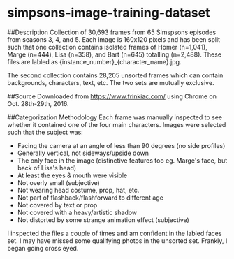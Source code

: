 # simpsons-image-training-dataset
##Description
Collection of 30,693 frames from 65 Simspsons episodes from seasons 3, 4, and 5. Each image is 160x120 pixels and has been split such that one collection contains isolated frames of Homer (n=1,041), Marge (n=444), Lisa (n=358), and Bart (n=645) totalling (n=2,488). These files are labled as {instance_number}_{character_name}.jpg. 

The second collection contains 28,205 unsorted frames which can contain backgrounds, characters, text, etc. The two sets are mutually exclusive.

##Source
Downloaded from https://www.frinkiac.com/ using Chrome on Oct. 28th-29th, 2016. 

##Categorization Methodology
Each frame was manually inspected to see whether it contained one of the four main characters. Images were selected such that the subject was:
- Facing the camera at an angle of less than 90 degrees (no side profiles)
- Generally vertical, not sideways/upside down
- The only face in the image (distinctive features too eg. Marge's face, but back of Lisa's head)
- At least the eyes & mouth were visible
- Not overly small (subjective)
- Not wearing head costume, prop, hat, etc.
- Not part of flashback/flashforward to different age
- Not covered by text or prop
- Not covered with a heavy/artistic shadow
- Not distorted by some strange animation effect (subjective)

I inspected the files a couple of times and am confident in the labled faces set. I may have missed some qualifying photos in the unsorted set. Frankly, I began going cross eyed.
